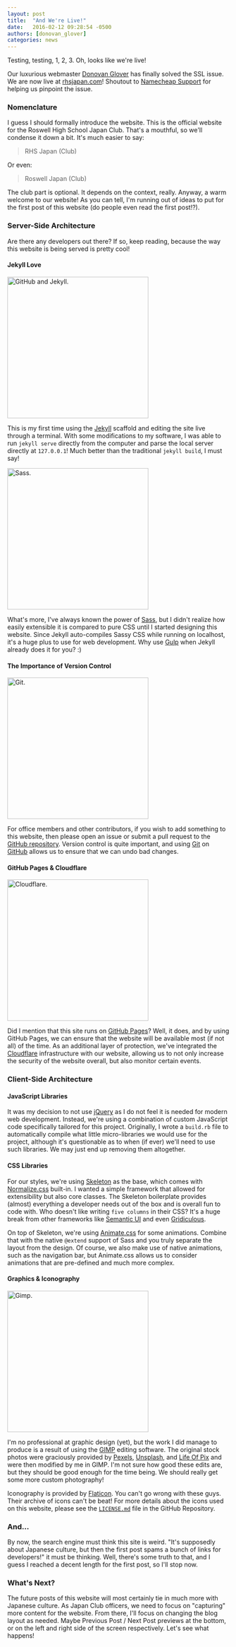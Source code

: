 ```yaml
---
layout: post
title:  "And We're Live!"
date:   2016-02-12 09:28:54 -0500
authors: [donovan_glover]
categories: news
---
```


Testing, testing, 1, 2, 3. Oh, looks like we're live!

Our luxurious webmaster [Donovan Glover](/officers/#donovan) has finally solved the SSL issue. We are now live at [rhsjapan.com](https://rhsjapan.com/)! Shoutout to [Namecheap Support](https://www.namecheap.com/) for helping us pinpoint the issue.

### Nomenclature

I guess I should formally introduce the website. This is the official website for the Roswell High School Japan Club. That's a mouthful, so we'll condense it down a bit. It's much easier to say:

> RHS Japan (Club)

Or even:

> Roswell Japan (Club)

The club part is optional. It depends on the context, really. Anyway, a warm welcome to our website! As you can tell, I'm running out of ideas to put for the first post of this website (do people even read the first post!?).

### Server-Side Architecture

Are there any developers out there? If so, keep reading, because the way this website is being served is pretty cool!

#### Jekyll Love

<img alt="GitHub and Jekyll." src="{{ site.cdn }}/images/blog/octojekyll.png" style="width:20rem;">

This is my first time using the [Jekyll](http://jekyllrb.com/) scaffold and editing the site live through a terminal. With some modifications to my software, I was able to run `jekyll serve` directly from the computer and parse the local server directly at `127.0.0.1`! Much better than the traditional `jekyll build`, I must say!

<img alt="Sass." src="{{ site.cdn }}/images/blog/sass.svg" style="width:20rem;">

What's more, I've always known the power of [Sass](http://sass-lang.com/), but I didn't realize how easily extensible it is compared to pure CSS until I started designing this website. Since Jekyll auto-compiles Sassy CSS while running on localhost, it's a huge plus to use for web development. Why use [Gulp](http://gulpjs.com/) when Jekyll already does it for you? :)

#### The Importance of Version Control

<img alt="Git." src="{{ site.cdn }}/images/blog/git.png" style="width:20rem;">

For office members and other contributors, if you wish to add something to this website, then please open an issue or submit a pull request to the [GitHub repository](https://github.com/RHSJapan/rhsjapan.github.io). Version control is quite important, and using [Git](https://git-scm.com/) on [GitHub](https://github.com/) allows us to ensure that we can undo bad changes.

#### GitHub Pages &amp; Cloudflare

<img alt="Cloudflare." src="{{ site.cdn }}/images/blog/cloudflare.png" style="width:20rem;">

Did I mention that this site runs on [GitHub Pages](https://pages.github.com/)? Well, it does, and by using GitHub Pages, we can ensure that the website will be available most (if not all) of the time. As an additional layer of protection, we've integrated the [Cloudflare](https://www.cloudflare.com/) infrastructure with our website, allowing us to not only increase the security of the website overall, but also monitor certain events.

### Client-Side Architecture

#### JavaScript Libraries

It was my decision to not use [jQuery](https://jquery.com/) as I do not feel it is needed for modern web development. Instead, we're using a combination of custom JavaScript code specifically tailored for this project. Originally, I wrote a `build.rb` file to automatically compile what little micro-libraries we would use for the project, although it's questionable as to when (if ever) we'll need to use such libraries. We may just end up removing them altogether.

#### CSS Libraries

For our styles, we're using [Skeleton](http://getskeleton.com/) as the base, which comes with [Normalize.css](http://necolas.github.io/normalize.css/) built-in. I wanted a simple framework that allowed for extensibility but also core classes. The Skeleton boilerplate provides (almost) everything a developer needs out of the box and is overall fun to code with. Who doesn't like writing `five columns` in their CSS? It's a huge break from other frameworks like [Semantic UI](http://semantic-ui.com/) and even [Gridiculous](http://gridiculo.us/).

On top of Skeleton, we're using [Animate.css](http://daneden.github.io/animate.css/) for some animations. Combine that with the native `@extend` support of Sass and you truly separate the layout from the design. Of course, we also make use of native animations, such as the navigation bar, but Animate.css allows us to consider animations that are pre-defined and much more complex.

#### Graphics &amp; Iconography

<img alt="Gimp." src="{{ site.cdn }}/images/blog/gimp.png" style="width:20rem;">

I'm no professional at graphic design (yet), but the work I did manage to produce is a result of using the [GIMP](https://www.gimp.org/) editing software. The original stock photos were graciously provided by [Pexels](https://www.pexels.com/), [Unsplash](https://unsplash.com/), and [Life Of Pix](http://www.lifeofpix.com/) and were then modified by me in GIMP. I'm not sure how good these edits are, but they should be good enough for the time being. We should really get some more custom photography!

Iconography is provided by [Flaticon](http://www.flaticon.com/). You can't go wrong with these guys. Their archive of icons can't be beat! For more details about the icons used on this website, please see the [`LICENSE.md`](https://github.com/RHSJapan/rhsjapan.github.io/blob/master/LICENSE.md) file in the GitHub Repository.

### And...

By now, the search engine must think this site is weird. "It's supposedly about Japanese culture, but then the first post spams a bunch of links for developers!" it must be thinking. Well, there's some truth to that, and I guess I reached a decent length for the first post, so I'll stop now.

### What's Next?

The future posts of this website will most certainly tie in much more with Japanese culture. As Japan Club officers, we need to focus on "capturing" more content for the website. From there, I'll focus on changing the blog layout as needed. Maybe Previous Post / Next Post previews at the bottom, or on the left and right side of the screen respectively. Let's see what happens!

